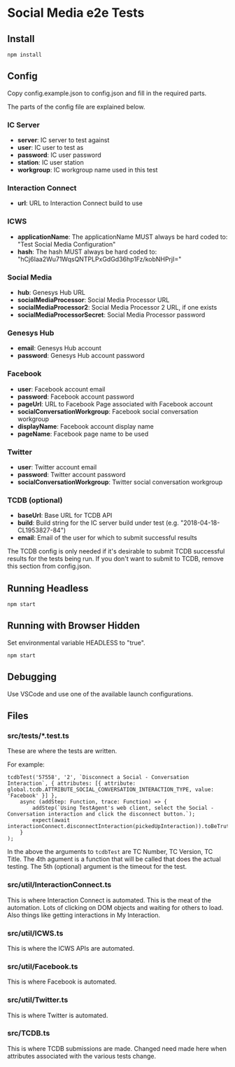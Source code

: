# Social Media e2e Tests

## Install
```
npm install
```

## Config
Copy config.example.json to config.json and fill in the required parts.

The parts of the config file are explained below.

### IC Server
* **server**: IC server to test against
* **user**: IC user to test as
* **password**: IC user password
* **station**: IC user station
* **workgroup**: IC workgroup name used in this test

### Interaction Connect
* **url**: URL to Interaction Connect build to use

### ICWS
* **applicationName**: The applicationName MUST always be hard coded to: "Test Social Media Configuration"
* **hash**: The hash MUST always be hard coded to: "hCj6Iaa2Wu71WqsQNTPLPxGdGd36hp1Fz/kobNHPrjI="

### Social Media
* **hub**: Genesys Hub URL
* **socialMediaProcessor**: Social Media Processor URL
* **socialMediaProcessor2**: Social Media Processor 2 URL, if one exists
* **socialMediaProcessorSecret**: Social Media Processor password

### Genesys Hub
* **email**: Genesys Hub account
* **password**: Genesys Hub account password

### Facebook
* **user**: Facebook account email
* **password**: Facebook account password
* **pageUrl**: URL to Facebook Page associated with Facebook account
* **socialConversationWorkgroup**: Facebook social conversation workgroup
* **displayName**: Facebook account display name
* **pageName**: Facebook page name to be used

### Twitter
* **user**: Twitter account email
* **password**: Twitter account password
* **socialConversationWorkgroup**: Twitter social conversation workgroup

### TCDB (optional)
* **baseUrl**: Base URL for TCDB API
* **build**: Build string for the IC server build under test (e.g. "2018-04-18-CL1953827-84")
* **email**: Email of the user for which to submit successful results

The TCDB config is only needed if it's desirable to submit TCDB successful results for the tests being run.  If you don't want to submit to TCDB, remove this section from config.json.


## Running Headless
```
npm start
```

## Running with Browser Hidden
Set environmental variable HEADLESS to "true".

```
npm start
```

## Debugging
Use VSCode and use one of the available launch configurations.

## Files


### src/tests/*.test.ts

These are where the tests are written.

For example:

```
tcdbTest('57558', '2', `Disconnect a Social - Conversation Interaction`, { attributes: [{ attribute: global.tcdb.ATTRIBUTE_SOCIAL_CONVERSATION_INTERACTION_TYPE, value: 'Facebook' }] },
    async (addStep: Function, trace: Function) => {
        addStep(`Using TestAgent's web client, select the Social - Conversation interaction and click the disconnect button.`);
        expect(await interactionConnect.disconnectInteraction(pickedUpInteraction)).toBeTruthy();
    }
);
```

In the above the arguments to ```tcdbTest``` are TC Number, TC Version, TC Title. The 4th agument is a function that will be called that does the actual testing. The 5th (optional) argument is the timeout for the test.

### src/util/InteractionConnect.ts

This is where Interaction Connect is automated. This is the meat of the automation. Lots of clicking on DOM objects and waiting for others to load.  Also things like getting interactions in My Interaction.

### src/util/ICWS.ts

This is where the ICWS APIs are automated.

### src/util/Facebook.ts

This is where Facebook is automated.

### src/util/Twitter.ts

This is where Twitter is automated.

### src/TCDB.ts

This is where TCDB submissions are made. Changed need made here when attributes associated with the various tests change.